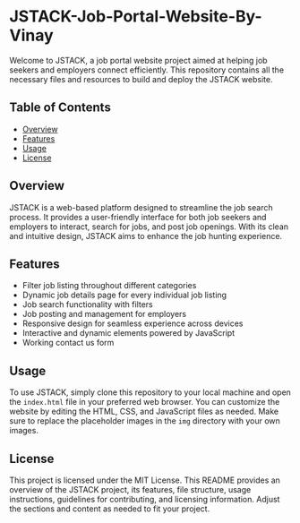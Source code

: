 # JSTACK-Job-Portal-Website-By- Vinay

Welcome to JSTACK, a job portal website project aimed at helping job seekers and employers connect efficiently. This repository contains all the necessary files and resources to build and deploy the JSTACK website.

## Table of Contents
- [Overview](#overview)
- [Features](#features)
- [Usage](#usage)
- [License](#license)

## Overview
JSTACK is a web-based platform designed to streamline the job search process. It provides a user-friendly interface for both job seekers and employers to interact, search for jobs, and post job openings. With its clean and intuitive design, JSTACK aims to enhance the job hunting experience.

## Features
- Filter job listing throughout different categories
- Dynamic job details page for every individual job listing
- Job search functionality with filters
- Job posting and management for employers
- Responsive design for seamless experience across devices
- Interactive and dynamic elements powered by JavaScript
- Working contact us form

## Usage
To use JSTACK, simply clone this repository to your local machine and open the `index.html` file in your preferred web browser. You can customize the website by editing the HTML, CSS, and JavaScript files as needed. Make sure to replace the placeholder images in the `img` directory with your own images.

## License
This project is licensed under the MIT License.
This README provides an overview of the JSTACK project, its features, file structure, usage instructions, guidelines for contributing, and licensing information. Adjust the sections and content as needed to fit your project.

